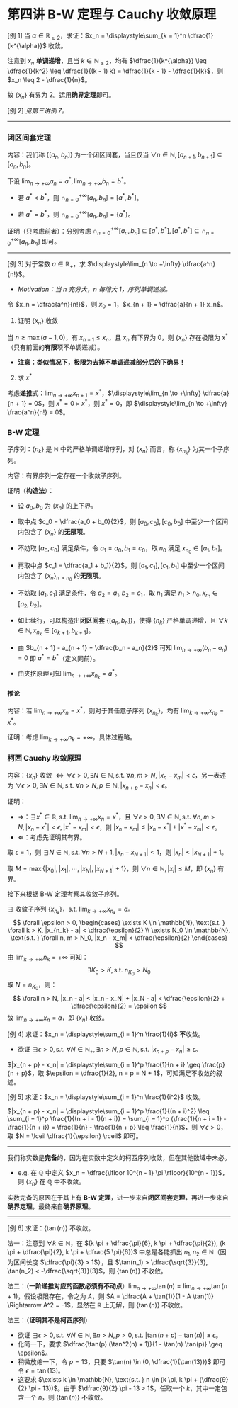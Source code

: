 # 第四讲 B-W 定理与 Cauchy 收敛原理

[例 1] 当 $\alpha \in \mathbb{R}_{\geq 2}$，求证：$x_n = \displaystyle\sum_{k = 1}^n \dfrac{1}{k^{\alpha}}$ 收敛。

注意到 $x_n$ **单调递增**，且当 $k \in \mathbb{N}_{\geq 2}$，均有 $\dfrac{1}{k^{\alpha}} \leq \dfrac{1}{k^2} \leq \dfrac{1}{(k - 1) k} = \dfrac{1}{k - 1} - \dfrac{1}{k}$，则 $x_n \leq 2 - \dfrac{1}{n}$。

故 $\{x_n\}$ 有界为 $2$。运用**确界定理**即可。

[例 2] _见第三讲例 7。_

------

### 闭区间套定理

内容：我们称 $\{[a_n, b_n]\}$ 为一个闭区间套，当且仅当 $\forall n \in \mathbb{N}, [a_{n + 1}, b_{n + 1}] \subseteq [a_n, b_n]$。

下设 $\displaystyle\lim_{n \to +\infty} a_n = a^*, \displaystyle\lim_{n \to +\infty} b_n = b^*$。

- 若 $a^* < b^*$，则 $\cap_{n = 0}^{+\infty} [a_n, b_n] = [a^*, b^*]$。

- 若 $a^* = b^*$，则 $\cap_{n = 0}^{+\infty} [a_n, b_n] = \{a^*\}$。

证明（只考虑前者）：分别考虑 $\cap_{n = 0}^{+\infty} [a_n, b_n] \subseteq [a^*, b^*], [a^*, b^*] \subseteq \cap_{n = 0}^{+\infty} [a_n, b_n]$ 即可。

------

[例 3] 对于常数 $a \in \mathbb{R}_+$，求 $\displaystyle\lim_{n \to +\infty} \dfrac{a^n}{n!}$。

- _Motivation：当 $n$ 充分大，$n$ 每增大 $1$，序列单调递减。_

令 $x_n = \dfrac{a^n}{n!}$，则 $x_0 = 1$，$x_{n + 1} = \dfrac{a}{n + 1} x_n$。

1. 证明 $\{x_n\}$ 收敛

当 $n \geq \max(a - 1, 0)$，有 $x_{n + 1} \leq x_n$，且 $x_n$ 有下界为 $0$，则 $\{x_n\}$ 存在极限为 $x^*$（只有前面的**有限**项不单调递减）。

- **注意：类似情况下，极限为去掉不单调递减部分后的下确界！**

2. 求 $x^*$

考虑**递推**式：$\displaystyle\lim_{n \to +\infty} x_{n + 1} = x^*$，$\displaystyle\lim_{n \to +\infty} \dfrac{a}{n + 1} = 0$，则 $x^* = 0 \times x^*$，则 $x^* = 0$，即 $\displaystyle\lim_{n \to +\infty} \frac{a^n}{n!} = 0$。

### B-W 定理

子序列：$\{n_k\}$ 是 $\mathbb{N}$ 中的严格单调递增序列，对 $\{x_n\}$ 而言，称 $\{x_{n_k}\}$ 为其一个子序列。

内容：有界序列一定存在一个收敛子序列。

证明（**构造法**）：

- 设 $a_0, b_0$ 为 $\{x_n\}$ 的上下界。

- 取中点 $c_0 = \dfrac{a_0 + b_0}{2}$，则 $[a_0, c_0], [c_0, b_0]$ 中至少一个区间内包含了 $\{x_n\}$ 的**无限项**。
- 不妨取 $[a_0, c_0]$ 满足条件，令 $a_1 = a_0, b_1 = c_0$，取 $n_0$ 满足 $x_{n_0} \in [a_1, b_1]$。
- 再取中点 $c_1 = \dfrac{a_1 + b_1}{2}$，则 $[a_1, c_1], [c_1, b_1]$ 中至少一个区间内包含了 $\{x_n\}_{n > n_0}$ 的**无限项**。
- 不妨取 $[a_1, c_1]$ 满足条件，令 $a_2 = a_1, b_2 = c_1$，取 $n_1$ 满足 $n_1 > n_0, x_{n_1} \in [a_2, b_2]$。
- 如此续行，可以构造出**闭区间套** $\{[a_n, b_n]\}$，使得 $\{n_k\}$ 严格单调递增，且 $\forall k \in \mathbb{N}, x_{n_k} \in [a_{k + 1}, b_{k + 1}]$。

- 由 $b_{n + 1} - a_{n + 1} = \dfrac{b_n - a_n}{2}$ 可知 $\displaystyle\lim_{n \to +\infty} (b_n - a_n) = 0$ 即 $a^* = b^*$（定义同前）。
- 由夹挤原理可知 $\displaystyle\lim_{n \to +\infty} x_{n_k} = a^*$。

#### 推论

内容：若 $\displaystyle\lim_{n \to +\infty} x_n = x^*$，则对于其任意子序列 $\{x_{n_k}\}$，均有 $\displaystyle\lim_{k \to +\infty} x_{n_k} = x^*$。

证明：考虑 $\displaystyle\lim_{k \to +\infty} n_k = +\infty$，具体过程略。

### 柯西 Cauchy 收敛原理

内容：$\{x_n\}$ 收敛 $\Leftrightarrow \forall \epsilon > 0, \exists N \in \mathbb{N}, \text{s.t. } \forall n, m > N, |x_n - x_m| < \epsilon$，另一表述为 $\forall \epsilon > 0, \exists N \in \mathbb{N}, \text{s.t. } \forall n > N, p \in \mathbb{N}, |x_{n + p} - x_n| < \epsilon$。

证明：

- $\Rightarrow$：$\exists x^* \in \mathbb{R}, \text{s.t. } \displaystyle\lim_{n \to +\infty} x_n = x^*$，且 $\forall \epsilon > 0, \exists N \in \mathbb{N}, \text{s.t. } \forall n, m > N, |x_n - x^*| < \epsilon, |x^* - x_m| < \epsilon$，则 $|x_n - x_m| \leq |x_n - x^*| + |x^* - x_m| < \epsilon$。
- $\Leftarrow$：考虑先证明其有界。

取 $\epsilon = 1$，则 $\exists N \in \mathbb{N}, \text{s.t. } \forall n > N + 1, |x_n - x_{N + 1}| < 1$，则 $|x_n| < |x_{N + 1}| + 1$。

取 $M = \max\{|x_0|, |x_1|, \cdots, |x_N|, |x_{N + 1}| + 1\}$，则 $\forall n \in \mathbb{N}, |x_i| \leq M$，即 $\{x_n\}$ 有界。

接下来根据 B-W 定理考察其收敛子序列。

$\exists$ 收敛子序列 $\{x_{n_k}\}$，$\text{s.t. } \displaystyle\lim_{k \to +\infty} x_{n_k} = a$。
$$
\forall \epsilon > 0, \begin{cases}
\exists K \in \mathbb{N}, \text{s.t. } \forall k > K, |x_{n_k} - a| < \dfrac{\epsilon}{2} \\
\exists N_0 \in \mathbb{N}, \text{s.t. } \forall n, m > N_0, |x_n - x_m| < \dfrac{\epsilon}{2}
\end{cases}
$$
由 $\displaystyle\lim_{k \to +\infty} n_k = +\infty$ 可知：
$$
\exists K_0 > K, \text{s.t. } n_{K_0} > N_0
$$
取 $N = n_{K_0}$，则：
$$
\forall n > N, |x_n - a| < |x_n - x_N| + |x_N - a| < \dfrac{\epsilon}{2} + \dfrac{\epsilon}{2} = \epsilon
$$
故 $\displaystyle\lim_{n \to +\infty} x_n = a$，即 $\{x_n\}$ 收敛。

[例 4] 求证：$x_n = \displaystyle\sum_{i = 1}^n \frac{1}{i}$ **不**收敛。

- 欲证 $\exists \epsilon > 0, \text{s.t. } \forall N \in \mathbb{N}_+, \exists n > N, p \in \mathbb{N}, \text{s.t. } |x_{n + p} - x_n| \geq \epsilon$。

$|x_{n + p} - x_n| = \displaystyle\sum_{i = 1}^p \frac{1}{n + i} \geq \frac{p}{n + p}$，取 $\epsilon = \dfrac{1}{2}, n = p = N + 1$，可知满足不收敛的叙述。

[例 5] 求证：$x_n = \displaystyle\sum_{i = 1}^n \frac{1}{i^2}$ 收敛。

$|x_{n + p} - x_n| = \displaystyle\sum_{i = 1}^p \frac{1}{(n + i)^2} \leq \sum_{i = 1}^p \frac{1}{(n + i - 1)(n + i)} = \sum_{i = 1}^p (\frac{1}{n + i - 1} - \frac{1}{n + i}) = \frac{1}{n} - \frac{1}{n + p} \leq \frac{1}{n}$，则 $\forall \epsilon > 0$，取 $N = \lceil \dfrac{1}{\epsilon} \rceil$ 即可。

------

我们称实数是**完备**的，因为在实数中定义的柯西序列收敛，但在其他数域中未必。

- e.g. 在 $\mathbb{Q}$ 中定义 $x_n = \dfrac{\lfloor 10^{n - 1} \pi \rfloor}{10^{n - 1}}$，则 $\{x_n\}$ 在 $\mathbb{Q}$ 中不收敛。

实数完备的原因在于其上有 **B-W 定理**，进一步来自**闭区间套定理**，再进一步来自**确界定理**，最终来自**确界原理**。

------

[例 6] 求证：$\{\tan(n)\}$ 不收敛。

法一：注意到 $\forall k \in \mathbb{N}$，在 $(k \pi + \dfrac{\pi}{6}, k \pi + \dfrac{\pi}{2}), (k \pi + \dfrac{\pi}{2}, k \pi + \dfrac{5 \pi}{6})$ 中总是各能抓出 $n_1, n_2 \in \mathbb{N}$（因为区间长度 $\dfrac{\pi}{3} > 1$），且 $\tan(n_1) > \dfrac{\sqrt{3}}{3}, \tan(n_2) < -\dfrac{\sqrt{3}}{3}$，则 $\{\tan(n)\}$ 不收敛。

法二：（**一阶递推对应的函数必须有不动点**）$\displaystyle\lim_{n \to +\infty} \tan(n) = \lim_{n \to +\infty} \tan(n + 1)$，假设极限存在，令之为 $A$，则 $A = \dfrac{A + \tan(1)}{1 - A \tan(1)} \Rightarrow A^2 = -1$，显然在 $\mathbb{R}$ 上无解，则 $\{\tan(n)\}$ 不收敛。

法三：（**证明其不是柯西序列**）

- 欲证 $\exists \epsilon > 0, \text{s.t. } \forall N \in \mathbb{N}, \exists n > N, p > 0, \text{s.t. } |\tan(n + p) - \tan(n)| \geq \epsilon$。
- 化简一下，要求 $\dfrac{\tan(p) (\tan^2(n) + 1)}{1 - \tan(n) \tan(p)} \geq \epsilon$。
- 稍微放缩一下，令 $p = 13$，只要 $\tan(n) \in (0, \dfrac{1}{\tan(13)})$ 即可令 $\epsilon = \tan(13)$。
- 这要求 $\exists k \in \mathbb{N}, \text{s.t. } n \in (k \pi, k \pi + (\dfrac{9}{2} \pi - 13))$。由于 $\dfrac{9}{2} \pi - 13 > 1$，任取一个 $k$，其中一定包含一个 $n$，则 $\{\tan(n)\}$ 不收敛。